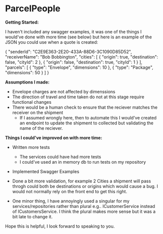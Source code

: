 # ParcelPeople

**Getting Started:**

I haven't included any swagger examples, it was one of the things I would've done with more time (see below) but here is an example of the JSON you could use when a quote is created:

{
  "senderId": "C2E9E363-2E20-433A-88D6-3C1090D85D52",
  "receiverName": "Bob Bobbington",
  "cities": [
    {
      "origin": true,
      "destination": false,
      "cityId": 2
    },
    {
      "origin": false,
      "destination": true,
      "cityId": 1
    }
  ],
  "parcels": [
    {
      "type": "Envelope",
      "dimensions": 10
    },
	  {
      "type": "Package",
      "dimensions": 50
    }
  ]
}

**Assumptions I made:**

- Envelope charges are not affected by dimenssions
- The direction of travel and time taken do not at this stage require functional changes
- There would be a human check to ensure that the reciever matches the receiver on the shipment
   -  If I assumed wrongly here, then to automate this I would've created an endpoint to update the shipment to collected but validating the name of the reciever.  

**Things I could've improved on with more time:**

- Written more tests
  - The services could have had more tests
  - I could've used an in memory db to run tests on my repository
 
- Implemented Swagger Examples

- Done a bit more validation, for example 2 Cities a shipment will pass throgh could both be destinations or origins which would cause a bug. I would not normally rely on the front end to get this right.
- One minor thing, I have annoyingly used a singular for my services/repositories rather than plural e.g.. ICustomerService instead of ICustomersService. I think the plural makes more sense but it was a bit late to change it.


Hope this is helpful, I look forward to speaking to you.
